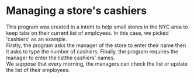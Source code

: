 # Managing a store's cashiers
This program was created in a intent to help small stores in the NYC area to keep tabs on their current list of employees. In this case, we picked 'cashiers' as an example.
<br> Firstly, the program asks the manager of the store to enter their name then it asks to type the number of cashiers. Finally, the program requires the manager to enter the listthe cashiers' names.
<br> We suppose that every morning, the managers can check the list or update the list of their employees.
 
 
